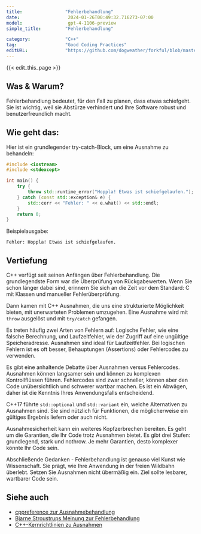 ```yaml
---
title:                "Fehlerbehandlung"
date:                  2024-01-26T00:49:32.716273-07:00
model:                 gpt-4-1106-preview
simple_title:         "Fehlerbehandlung"

category:             "C++"
tag:                  "Good Coding Practices"
editURL:              "https://github.com/dogweather/forkful/blob/master/content/de/cpp/handling-errors.md"
---
```


{{< edit_this_page >}}

## Was & Warum?
Fehlerbehandlung bedeutet, für den Fall zu planen, dass etwas schiefgeht. Sie ist wichtig, weil sie Abstürze verhindert und Ihre Software robust und benutzerfreundlich macht.

## Wie geht das:
Hier ist ein grundlegender try-catch-Block, um eine Ausnahme zu behandeln:

```cpp
#include <iostream>
#include <stdexcept>

int main() {
    try {
        throw std::runtime_error("Hoppla! Etwas ist schiefgelaufen.");
    } catch (const std::exception& e) {
        std::cerr << "Fehler: " << e.what() << std::endl;
    }
    return 0;
}
```

Beispielausgabe:
```
Fehler: Hoppla! Etwas ist schiefgelaufen.
```

## Vertiefung
C++ verfügt seit seinen Anfängen über Fehlerbehandlung. Die grundlegendste Form war die Überprüfung von Rückgabewerten. Wenn Sie schon länger dabei sind, erinnern Sie sich an die Zeit vor dem Standard: C mit Klassen und manueller Fehlerüberprüfung.

Dann kamen mit C++ Ausnahmen, die uns eine strukturierte Möglichkeit bieten, mit unerwarteten Problemen umzugehen. Eine Ausnahme wird mit `throw` ausgelöst und mit `try/catch` gefangen.

Es treten häufig zwei Arten von Fehlern auf: Logische Fehler, wie eine falsche Berechnung, und Laufzeitfehler, wie der Zugriff auf eine ungültige Speicheradresse. Ausnahmen sind ideal für Laufzeitfehler. Bei logischen Fehlern ist es oft besser, Behauptungen (Assertions) oder Fehlercodes zu verwenden.

Es gibt eine anhaltende Debatte über Ausnahmen versus Fehlercodes. Ausnahmen können langsamer sein und können zu komplexen Kontrollflüssen führen. Fehlercodes sind zwar schneller, können aber den Code unübersichtlich und schwerer wartbar machen. Es ist ein Abwägen, daher ist die Kenntnis Ihres Anwendungsfalls entscheidend.

C++17 führte `std::optional` und `std::variant` ein, welche Alternativen zu Ausnahmen sind. Sie sind nützlich für Funktionen, die möglicherweise ein gültiges Ergebnis liefern oder auch nicht.

Ausnahmesicherheit kann ein weiteres Kopfzerbrechen bereiten. Es geht um die Garantien, die Ihr Code trotz Ausnahmen bietet. Es gibt drei Stufen: grundlegend, stark und nothrow. Je mehr Garantien, desto komplexer könnte Ihr Code sein.

Abschließende Gedanken - Fehlerbehandlung ist genauso viel Kunst wie Wissenschaft. Sie prägt, wie Ihre Anwendung in der freien Wildbahn überlebt. Setzen Sie Ausnahmen nicht übermäßig ein. Ziel sollte lesbarer, wartbarer Code sein.

## Siehe auch
- [cppreference zur Ausnahmebehandlung](https://en.cppreference.com/w/cpp/language/exceptions)
- [Bjarne Stroustrups Meinung zur Fehlerbehandlung](http://www.stroustrup.com/except.pdf)
- [C++-Kernrichtlinien zu Ausnahmen](https://isocpp.github.io/CppCoreGuidelines/CppCoreGuidelines#Re-exceptions)
